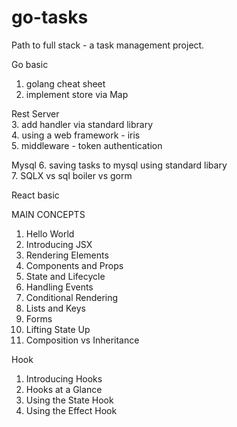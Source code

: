# go-tasks

Path to full stack - a task management project. 

Go basic 
1. golang cheat sheet 
2. implement store via Map 

Rest Server   
3. add handler via standard library   
4. using a web framework - iris   
5. middleware - token authentication   

Mysql 
6. saving tasks to mysql using standard libary    
7. SQLX vs sql boiler vs gorm     

React basic 

MAIN CONCEPTS 
1. Hello World 
2. Introducing JSX 
3. Rendering Elements 
4. Components and Props 
5. State and Lifecycle 
6. Handling Events 
7. Conditional Rendering 
8. Lists and Keys 
9. Forms 
10. Lifting State Up 
11. Composition vs Inheritance 

Hook 
1. Introducing Hooks 
2. Hooks at a Glance 
3. Using the State Hook 
4. Using the Effect Hook 

